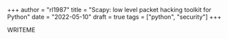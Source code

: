 +++
author = "rl1987"
title = "Scapy: low level packet hacking toolkit for Python"
date = "2022-05-10"
draft = true
tags = ["python", "security"]
+++

WRITEME

